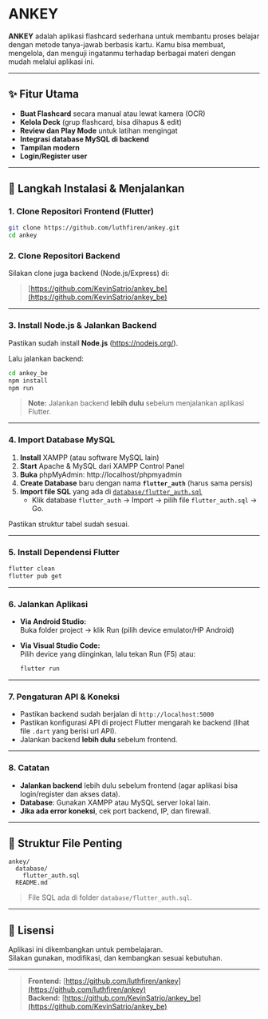 # ANKEY

**ANKEY** adalah aplikasi flashcard sederhana untuk membantu proses belajar dengan metode tanya-jawab berbasis kartu. Kamu bisa membuat, mengelola, dan menguji ingatanmu terhadap berbagai materi dengan mudah melalui aplikasi ini.

---

## ✨ Fitur Utama

- **Buat Flashcard** secara manual atau lewat kamera (OCR)
- **Kelola Deck** (grup flashcard, bisa dihapus & edit)
- **Review dan Play Mode** untuk latihan mengingat
- **Integrasi database MySQL di backend**
- **Tampilan modern**
- **Login/Register user**

---

## 🚀 Langkah Instalasi & Menjalankan

### 1. Clone Repositori Frontend (Flutter)

```bash
git clone https://github.com/luthfiren/ankey.git
cd ankey
```

### 2. Clone Repositori Backend

Silakan clone juga backend (Node.js/Express) di:
> [https://github.com/KevinSatrio/ankey_be](https://github.com/KevinSatrio/ankey_be)

---

### 3. Install Node.js & Jalankan Backend

Pastikan sudah install **Node.js** (https://nodejs.org/).

Lalu jalankan backend:
```bash
cd ankey_be
npm install
npm run
```
> **Note:** Jalankan backend **lebih dulu** sebelum menjalankan aplikasi Flutter.

---

### 4. Import Database MySQL

1. **Install** XAMPP (atau software MySQL lain)
2. **Start** Apache & MySQL dari XAMPP Control Panel
3. **Buka** phpMyAdmin: http://localhost/phpmyadmin
4. **Create Database** baru dengan nama **`flutter_auth`** (harus sama persis)
5. **Import file SQL** yang ada di [`database/flutter_auth.sql`](database/flutter_auth.sql)
    - Klik database `flutter_auth` → Import → pilih file `flutter_auth.sql` → Go.

Pastikan struktur tabel sudah sesuai.

---

### 5. Install Dependensi Flutter

```bash
flutter clean
flutter pub get
```

---

### 6. Jalankan Aplikasi

- **Via Android Studio:**  
  Buka folder project → klik Run (pilih device emulator/HP Android) 

- **Via Visual Studio Code:**  
  Pilih device yang diinginkan, lalu tekan Run (F5) atau:

  ```bash
  flutter run
  ```

---

### 7. Pengaturan API & Koneksi

- Pastikan backend sudah berjalan di `http://localhost:5000`
- Pastikan konfigurasi API di project Flutter mengarah ke backend (lihat file `.dart` yang berisi url API).
- Jalankan backend **lebih dulu** sebelum frontend.

---

### 8. Catatan

- **Jalankan backend** lebih dulu sebelum frontend (agar aplikasi bisa login/register dan akses data).
- **Database**: Gunakan XAMPP atau MySQL server lokal lain.
- **Jika ada error koneksi**, cek port backend, IP, dan firewall.

---

## 📂 Struktur File Penting

```
ankey/
  database/
    flutter_auth.sql
  README.md
```

> File SQL ada di folder `database/flutter_auth.sql`.

---

## 📝 Lisensi

Aplikasi ini dikembangkan untuk pembelajaran.  
Silakan gunakan, modifikasi, dan kembangkan sesuai kebutuhan.

---

> **Frontend:** [https://github.com/luthfiren/ankey](https://github.com/luthfiren/ankey)  
> **Backend:** [https://github.com/KevinSatrio/ankey_be](https://github.com/KevinSatrio/ankey_be)
